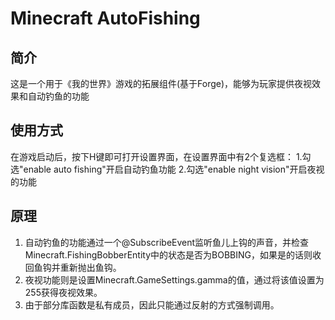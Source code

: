 # Minecraft AutoFishing
## 简介
这是一个用于《我的世界》游戏的拓展组件(基于Forge)，能够为玩家提供夜视效果和自动钓鱼的功能
## 使用方式
在游戏启动后，按下H键即可打开设置界面，在设置界面中有2个复选框：
1.勾选"enable auto fishing"开启自动钓鱼功能
2.勾选"enable night vision"开启夜视的功能
## 原理
1. 自动钓鱼的功能通过一个@SubscribeEvent监听鱼儿上钩的声音，并检查Minecraft.FishingBobberEntity中的状态是否为BOBBING，如果是的话则收回鱼钩并重新抛出鱼钩。  
2. 夜视功能则是设置Minecraft.GameSettings.gamma的值，通过将该值设置为255获得夜视效果。
3. 由于部分库函数是私有成员，因此只能通过反射的方式强制调用。
